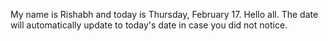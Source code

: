 My name is Rishabh and today is Thursday, February 17. Hello all. The date will automatically update to today's date in case you did not notice.
